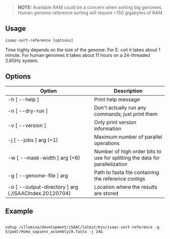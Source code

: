 > **NOTE:** Available RAM could be a concern when sorting big genomes. Human genome reference sorting will require ~150 gigabytes of RAM.

Usage
-----

```
isaac-sort-reference [options]
```

Time highly depends on the size of the genome. For E. coli it takes about 1 minute. For human genomes it takes about 11 hours on a 24-threaded 2.6GHz system.

Options
-------

Option       | Description
-------------|-------------------
-h [ --help ]| Print help message
-n [ --dry-run ]|Don't actually run any commands; just print them
-v [ --version ]|Only print version information
-j [ --jobs ] arg (=1)|Maximum number of parallel operations
-w [ --mask-width ] arg (=6) |Number of high order bits to use for splitting the data for parallelization
-g [ --genome-file ] arg|Path to fasta file containing the reference contigs
-o [ --output-directory ] arg (./iSAACIndex.20120704)|Location where the results are stored

Example
-------
```

nohup /illumina/development/iSAAC/latest/bin/isaac-sort-reference -g $(pwd)/Homo_sapiens_assembly19.fasta -j 24&
```
